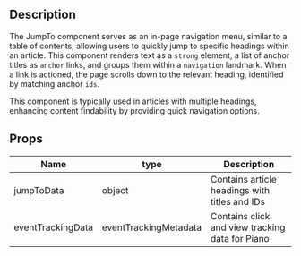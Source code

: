 ## Description

The JumpTo component serves as an in-page navigation menu, similar to a table of contents, allowing users to quickly jump to specific headings within an article. This component renders text as a `strong` element, a list of anchor titles as `anchor` links, and groups them within a `navigation` landmark. When a link is actioned, the page scrolls down to the relevant heading, identified by matching anchor `ids`.

This component is typically used in articles with multiple headings, enhancing content findability by providing quick navigation options.

## Props

| Name              | type                  | Description                                     |
| ----------------- | --------------------- | ----------------------------------------------- |
| jumpToData        | object                | Contains article headings with titles and IDs   |
| eventTrackingData | eventTrackingMetadata | Contains click and view tracking data for Piano |
